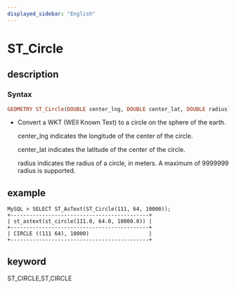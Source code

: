 ```yaml
---
displayed_sidebar: "English"
---
```


# ST_Circle

## description

### Syntax

```Haskell
GEOMETRY ST_Circle(DOUBLE center_lng, DOUBLE center_lat, DOUBLE radius)
```

* Convert a WKT (WEll Known Text) to a circle on the sphere of the earth.

  center_lng indicates the longitude of the center of the circle.

  center_lat indicates the latitude of the center of the circle.

  radius indicates the radius of a circle, in meters. A maximum of 9999999 radius is supported.

## example

```Plain Text
MySQL > SELECT ST_AsText(ST_Circle(111, 64, 10000));
+--------------------------------------------+
| st_astext(st_circle(111.0, 64.0, 10000.0)) |
+--------------------------------------------+
| CIRCLE ((111 64), 10000)                   |
+--------------------------------------------+
```

## keyword

ST_CIRCLE,ST,CIRCLE
